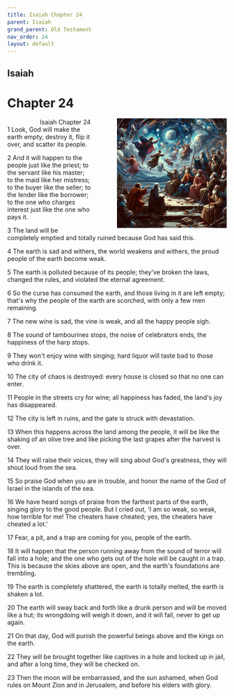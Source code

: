 ```yaml
---
title: Isaiah Chapter 24
parent: Isaiah
grand_parent: Old Testament
nav_order: 24
layout: default
---
```


## Isaiah

# Chapter 24

<div style="clear: both; text-align: right;">
    <div style="max-width: 50%; height: auto; float: right; margin: 0 0 10px 10px; padding-left: 10%;">
        <img src="/assets/Image/Isaiah/500/24.jpg" alt="Isaiah Chapter 24" class="chapter-image">
    </div>
    <figcaption style="font-size: 14px; text-align: right;">Isaiah Chapter 24</figcaption>
</div>
1 Look, God will make the earth empty, destroy it, flip it over, and scatter its people.

2 And it will happen to the people just like the priest; to the servant like his master; to the maid like her mistress; to the buyer like the seller; to the lender like the borrower; to the one who charges interest just like the one who pays it.

3 The land will be completely emptied and totally ruined because God has said this.

4 The earth is sad and withers, the world weakens and withers, the proud people of the earth become weak.

5 The earth is polluted because of its people; they've broken the laws, changed the rules, and violated the eternal agreement.

6 So the curse has consumed the earth, and those living in it are left empty; that's why the people of the earth are scorched, with only a few men remaining.

7 The new wine is sad, the vine is weak, and all the happy people sigh.

8 The sound of tambourines stops, the noise of celebrators ends, the happiness of the harp stops.

9 They won't enjoy wine with singing; hard liquor will taste bad to those who drink it.

10 The city of chaos is destroyed: every house is closed so that no one can enter.

11 People in the streets cry for wine; all happiness has faded, the land's joy has disappeared.

12 The city is left in ruins, and the gate is struck with devastation.

13 When this happens across the land among the people, it will be like the shaking of an olive tree and like picking the last grapes after the harvest is over.

14 They will raise their voices, they will sing about God's greatness, they will shout loud from the sea.

15 So praise God when you are in trouble, and honor the name of the God of Israel in the islands of the sea.

16 We have heard songs of praise from the farthest parts of the earth, singing glory to the good people. But I cried out, 'I am so weak, so weak, how terrible for me! The cheaters have cheated; yes, the cheaters have cheated a lot.'

17 Fear, a pit, and a trap are coming for you, people of the earth.

18 It will happen that the person running away from the sound of terror will fall into a hole; and the one who gets out of the hole will be caught in a trap. This is because the skies above are open, and the earth's foundations are trembling.

19 The earth is completely shattered, the earth is totally melted, the earth is shaken a lot.

20 The earth will sway back and forth like a drunk person and will be moved like a hut; its wrongdoing will weigh it down, and it will fall, never to get up again.

21 On that day, God will punish the powerful beings above and the kings on the earth.

22 They will be brought together like captives in a hole and locked up in jail, and after a long time, they will be checked on.

23 Then the moon will be embarrassed, and the sun ashamed, when God rules on Mount Zion and in Jerusalem, and before his elders with glory.


